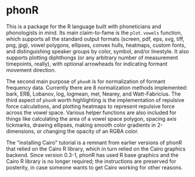 phonR
=============

This is a package for the R language built with phoneticians and phonologists in mind. Its main claim-to-fame is the `plot.vowels` function, which supports all the standard output formats (screen, pdf, eps, svg, tiff, png, jpg), vowel polygons, ellipses, convex hulls, heatmaps, custom fonts, and distinguishing speaker groups by color, symbol, and/or linestyle. It also supports plotting diphthongs (or any arbitrary number of measurement timepoints, really), with optional arrowheads for indicating formant movement direction.

The second main purpose of `phonR` is for normalization of formant frequency data. Currently there are 8 normalization methods implemented: bark, ERB, Lobanov, log, logmean, mel, Nearey, and Watt-Fabricius. The third aspect of `phonR` worth highlighting is the implementation of repulsive force calculations, and plotting heatmaps to represent repulsive force across the vowel space. Various helper functions are also included for things like calculating the area of a vowel space polygon, spacing axis tickmarks, drawing ellipses, making smooth color gradients in 2-dimensions, or changing the opacity of an RGBA color.

The "installing Cairo" tutorial is a remnant from earlier versions of phonR that relied on the Cairo R library, which in turn relied on the Cairo graphics backend.  Since version 0.3-1, phonR has used R base graphics and the Cairo R library is no longer required; the instructions are preserved for posterity, in case someone wants to get Cairo working for other reasons.
